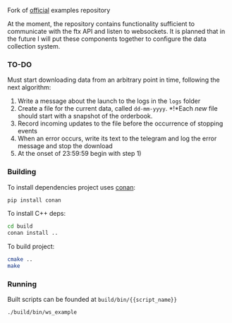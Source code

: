 Fork of [official](https://github.com/ftexchange/ftx) examples repository

At the moment, the repository contains functionality sufficient to communicate
with the ftx API and listen to websockets. It is planned that in the future
I will put these components together to configure the data collection system.

### TO-DO

Must start downloading data from an arbitrary point in time, following the next algorithm:
1. Write a message about the launch to the logs in the `logs` folder
2. Create a file for the current data, called `dd-mm-yyyy`. *!*Each *new* file should start with a snapshot of the orderbook.
3. Record incoming updates to the file before the occurrence of stopping events
4. When an error occurs, write its text to the telegram and log the error message and stop the download
5. At the onset of 23:59:59 begin with step 1)


### Building
To install dependencies project uses [conan](https://github.com/conan-io/conan):

```bash
pip install conan
```

To install C++ deps:
```bash
cd build
conan install ..
```
To build project:

```bash
cmake ..
make
```

### Running
Built scripts can be founded at `build/bin/{{script_name}}`
```bash
./build/bin/ws_example
```